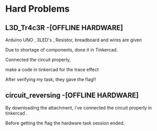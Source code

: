 # Hard Problems

##  L3D_Tr4c3R -[OFFLINE HARDWARE]

Arduino UNO , 3LED's , Resistor, breadboard and wires are given

Due to shortage of components, done it in Tinkercad.

Connected the circuit properly,

 make a code in tinkercad  for the trace effect 

After verifying my task, they gave the flag!!

## circuit_reversing -[OFFLINE HARDWARE]

By downloading the attachment, i've connected the circuit properly in tinkercad .

Before getting the flag the hardware task session ended.
 
